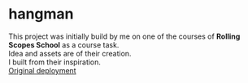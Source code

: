 # hangman

This project was initially build by me on one of the courses of **Rolling Scopes School** as a course task. \
Idea and assets are of their creation. \
I built from their inspiration. \
[Original deployment](https://rolling-scopes-school.github.io/xwolfyx-JSFEEN2024Q4/hangman/html/)

<!-- **[Current deployment](https://xwolfyx.github.io/christmas-shop/html/home.html)** -->
